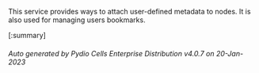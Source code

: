 






This service provides ways to attach user-defined metadata to nodes. It is also used for managing users bookmarks.

[:summary]

###### Auto generated by Pydio Cells Enterprise Distribution v4.0.7 on 20-Jan-2023
